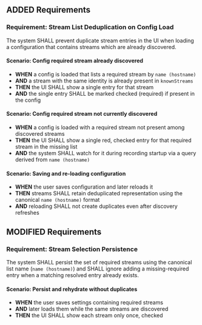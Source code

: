 ## ADDED Requirements

### Requirement: Stream List Deduplication on Config Load
The system SHALL prevent duplicate stream entries in the UI when loading a configuration that contains streams which are already discovered.

#### Scenario: Config required stream already discovered
- **WHEN** a config is loaded that lists a required stream by `name (hostname)`
- **AND** a stream with the same identity is already present in `knownStreams`
- **THEN** the UI SHALL show a single entry for that stream
- **AND** the single entry SHALL be marked checked (required) if present in the config

#### Scenario: Config required stream not currently discovered
- **WHEN** a config is loaded with a required stream not present among discovered streams
- **THEN** the UI SHALL show a single red, checked entry for that required stream in the missing list
- **AND** the system SHALL watch for it during recording startup via a query derived from `name (hostname)`

#### Scenario: Saving and re-loading configuration
- **WHEN** the user saves configuration and later reloads it
- **THEN** streams SHALL retain deduplicated representation using the canonical `name (hostname)` format
- **AND** reloading SHALL not create duplicates even after discovery refreshes

## MODIFIED Requirements

### Requirement: Stream Selection Persistence
The system SHALL persist the set of required streams using the canonical list name (`name (hostname)`) and SHALL ignore adding a missing-required entry when a matching resolved entry already exists.

#### Scenario: Persist and rehydrate without duplicates
- **WHEN** the user saves settings containing required streams
- **AND** later loads them while the same streams are discovered
- **THEN** the UI SHALL show each stream only once, checked

